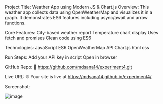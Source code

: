 Project Title: Weather App using Modern JS & Chart.js
Overview:
This weather app collects data using OpenWeatherMap and visualizes it in a graph. It demonstrates ES6 features including async/await and arrow functions.

Core Features:
City-based weather report
Temperature chart display
Uses fetch and promises
Clean code using ES6

Technologies:
JavaScript ES6
OpenWeatherMap API
Chart.js
html
css

Run Steps:
Add your API key in script
Open in browser

GitHub Repo:
🔗 https://github.com/mdsana14/experiment4.git

Live URL:
🌐 Your site is live at https://mdsana14.github.io/experiment4/

Screenshot:

![image](https://github.com/user-attachments/assets/62c16c11-e209-4a05-8188-b9685f1b1bdd)


